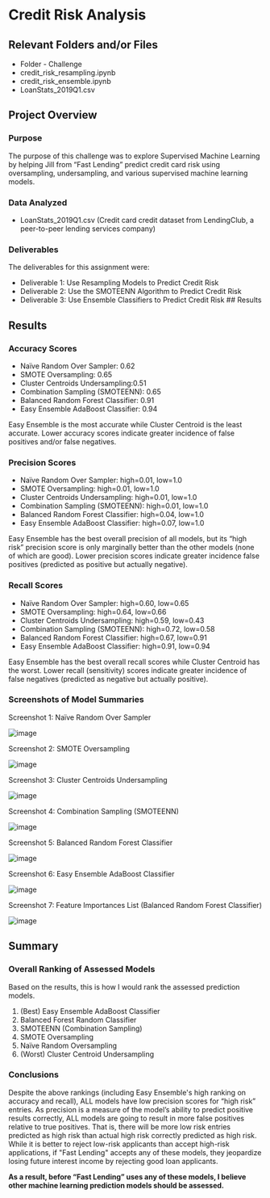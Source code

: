 # Credit Risk Analysis
## Relevant Folders and/or Files
-	Folder - Challenge
-	credit_risk_resampling.ipynb
-	credit_risk_ensemble.ipynb
-	LoanStats_2019Q1.csv

## Project Overview
### Purpose

The purpose of this challenge was to explore Supervised Machine Learning by helping Jill from “Fast Lending” predict credit card risk using oversampling, undersampling, and various supervised machine learning models.  

### Data Analyzed
-	LoanStats_2019Q1.csv (Credit card credit dataset from LendingClub, a peer-to-peer lending services company)

### Deliverables 
The deliverables for this assignment were:
-	Deliverable 1: Use Resampling Models to Predict Credit Risk 
-	Deliverable 2: Use the SMOTEENN Algorithm to Predict Credit Risk 
-	Deliverable 3: Use Ensemble Classifiers to Predict Credit Risk ## Results

## Results
### Accuracy Scores
-	Naïve Random Over Sampler: 0.62
-	SMOTE Oversampling: 0.65
-	Cluster Centroids Undersampling:0.51
-	Combination Sampling (SMOTEENN): 0.65
-	Balanced Random Forest Classifier: 0.91
-	Easy Ensemble AdaBoost Classifier: 0.94

Easy Ensemble is the most accurate while Cluster Centroid is the least accurate. Lower accuracy scores indicate greater incidence of false positives and/or false negatives.  

### Precision Scores
-	Naïve Random Over Sampler: high=0.01, low=1.0
-	SMOTE Oversampling: high=0.01, low=1.0
-	Cluster Centroids Undersampling: high=0.01, low=1.0
-	Combination Sampling (SMOTEENN): high=0.01, low=1.0
-	Balanced Random Forest Classifier: high=0.04, low=1.0
-	Easy Ensemble AdaBoost Classifier: high=0.07, low=1.0

Easy Ensemble has the best overall precision of all models, but its “high risk” precision score is only marginally better than the other models (none of which are good). Lower precision scores indicate greater incidence false positives (predicted as positive but actually negative).

### Recall Scores
-	Naïve Random Over Sampler: high=0.60, low=0.65
-	SMOTE Oversampling: high=0.64, low=0.66
-	Cluster Centroids Undersampling: high=0.59, low=0.43
-	Combination Sampling (SMOTEENN): high=0.72, low=0.58
-	Balanced Random Forest Classifier: high=0.67, low=0.91
-	Easy Ensemble AdaBoost Classifier: high=0.91, low=0.94

Easy Ensemble has the best overall recall scores while Cluster Centroid has the worst. Lower recall (sensitivity) scores indicate greater incidence of false negatives (predicted as negative but actually positive). 


### Screenshots of Model Summaries

Screenshot 1: Naïve Random Over Sampler

![image](https://user-images.githubusercontent.com/92705556/163703895-6fa140f5-9e7d-4130-9350-e11e2de5e2bc.png)

Screenshot 2: SMOTE Oversampling

![image](https://user-images.githubusercontent.com/92705556/163703906-ba233e37-ac2a-4c33-ae8c-32834640dc5a.png)

Screenshot 3: Cluster Centroids Undersampling

![image](https://user-images.githubusercontent.com/92705556/163703921-ebb0bb88-c3ce-42fd-a251-8f68ddb6eb15.png)

Screenshot 4: Combination Sampling (SMOTEENN)

![image](https://user-images.githubusercontent.com/92705556/163703929-8cf7953f-86c5-423e-8ed7-9f1ebe56a7d0.png)

Screenshot 5: Balanced Random Forest Classifier

![image](https://user-images.githubusercontent.com/92705556/163703940-ac37124b-830b-4259-8b6f-2767cbf06220.png)

Screenshot 6: Easy Ensemble AdaBoost Classifier

![image](https://user-images.githubusercontent.com/92705556/163703950-f74f328b-aedf-4230-9bdf-1984f5da8b1c.png)

Screenshot 7: Feature Importances List (Balanced Random Forest Classifier)

![image](https://user-images.githubusercontent.com/92705556/163703961-0f742bd0-e0de-4ad8-bc8f-b3e106feb58a.png)


## Summary
### Overall Ranking of Assessed Models
Based on the results, this is how I would rank the assessed prediction models. 
1.	(Best) Easy Ensemble AdaBoost Classifier
2.	Balanced Forest Random Classifier
3.	SMOTEENN (Combination Sampling)
4.	SMOTE Oversampling
5.	Naïve Random Oversampling
6.	(Worst) Cluster Centroid Undersampling

### Conclusions
Despite the above rankings (including Easy Ensemble's high ranking on accuracy and recall), ALL models have low precision scores for “high risk” entries. As precision is a measure of the model’s ability to predict positive results correctly, ALL models are going to result in more false positives relative to true positives. That is, there will be more low risk entries predicted as high risk than actual high risk correctly predicted as high risk. While it is better to reject low-risk applicants than accept high-risk applications, if "Fast Lending" accepts any of these models, they jeopardize losing future interest income by rejecting good loan applicants. 

**As a result, before “Fast Lending” uses any of these models, I believe other machine learning prediction models should be assessed.**    
